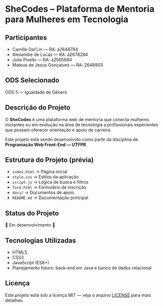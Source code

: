 # SheCodes – Plataforma de Mentoria para Mulheres em Tecnologia

## Participantes
- Camille Dal'Lin — RA: a2648784
- Alexandre de Lucas — RA: a2678284
- Julia Pivello — RA: a2565684
- Mateus de Jesus Gonçalves — RA: 2648903

## ODS Selecionado
ODS 5 — Igualdade de Gênero

## Descrição do Projeto
O **SheCodes** é uma plataforma web de mentoria que conecta mulheres iniciantes ou em evolução na área de tecnologia a profissionais experientes que possam oferecer orientação e apoio de carreira.  

Este projeto está sendo desenvolvido como parte da disciplina de **Programação Web Front-End — UTFPR**.

## Estrutura do Projeto (prévia)
- `index.html` → Página inicial  
- `style.css` → Estilos da aplicação  
- `script.js` → Lógica de busca e filtros  
- `form.html` → Formulário de inscrição  
- `docs/` → Documentos de apoio  
- `README.md` → Documentação principal  

## Status do Projeto
🚧 Em desenvolvimento 🚧  

## Tecnologias Utilizadas
- HTML5  
- CSS3  
- JavaScript (ES6+)  
- Planejamento futuro: back-end em Java e banco de dados relacional  

## Licença
Este projeto está sob a licença MIT — veja o arquivo [LICENSE](LICENSE) para mais detalhes.
